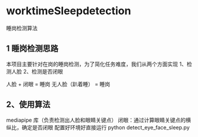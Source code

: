 # worktimeSleepdetection
睡岗检测算法
## 1 睡岗检测思路
本项目主要针对在岗的睡岗检测，为了简化任务难度，我们从两个方面实现
1、检测人脸
2、检测是否闭眼

人脸 + 闭眼 = 睡岗
无人脸（趴着睡） = 睡岗

## 2、使用算法
mediapipe 库（负责检测出人脸和眼睛关键点）
闭眼：通过计算眼睛关键点的横纵比，确定是否闭眼
配置好环境好直接运行 python detect_eye_face_sleep.py



